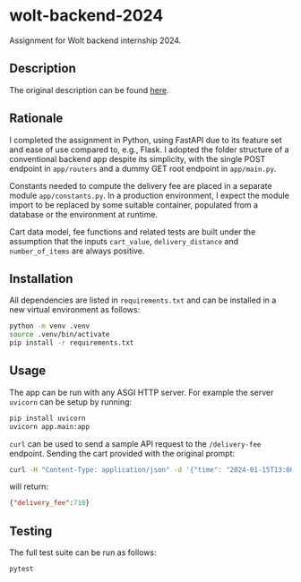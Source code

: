 # wolt-backend-2024
Assignment for Wolt backend internship 2024.

## Description
The original description can be found [here](https://github.com/woltapp/engineering-internship-2024).

## Rationale
I completed the assignment in Python, using FastAPI due to its feature set and ease of use compared to, e.g., Flask.
I adopted the folder structure of a conventional backend app despite its simplicity, with the single POST endpoint in `app/routers` and a dummy GET root endpoint in `app/main.py`.

Constants needed to compute the delivery fee are placed in a separate module `app/constants.py`.
In a production environment, I expect the module import to be replaced by some suitable container, populated from a database or the environment at runtime.

Cart data model, fee functions and related tests are built under the assumption that the inputs `cart_value`, `delivery_distance` and `number_of_items` are always positive.

## Installation
All dependencies are listed in `requirements.txt` and can be installed in a new virtual environment as follows:
```bash
python -m venv .venv
source .venv/bin/activate
pip install -r requirements.txt
```

## Usage
The app can be run with any ASGI HTTP server.
For example the server `uvicorn` can be setup by running:
```bash
pip install uvicorn
uvicorn app.main:app
```
`curl` can be used to send a sample API request to the `/delivery-fee` endpoint.
Sending the cart provided with the original prompt:
```bash
curl -H "Content-Type: application/json" -d '{"time": "2024-01-15T13:00:00Z", "cart_value": 790, "delivery_distance": 2235, "number_of_items": 4}' http://localhost:8000/delivery-fee
```
will return:
```json
{"delivery_fee":710}
```

## Testing
The full test suite can be run as follows:
```bash
pytest
```
